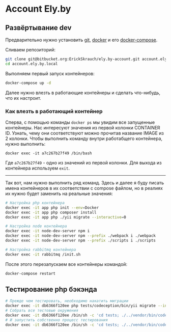# Account Ely.by

## Развёртывание dev

Предварительно нужно установить [git](https://git-scm.com/downloads),
[docker](https://docs.docker.com/engine/installation/) и его
[docker-compose](https://docs.docker.com/compose/install/).

Сливаем репозиторий:

```sh
git clone git@bitbucket.org:ErickSkrauch/ely.by-account.git account.ely.by.local
cd account.ely.by.local
```

Выполняем первый запуск контейнеров:

```sh
docker-compose up -d
```

Далее нужно влезть в работающие контейнеры и сделать что-нибудь, что их настроит.

### Как влезть в работающий контейнер

Сперва, с помощью команды `docker ps` мы увидим все запущенные контейнеры. Нас интересуют значения из первой колонки
CONTAINER ID. Узнать, чему они соответствуют можно прочитав название IMAGE из 2 колонки. Чтобы выполнить команду
внутри работабщего контейнера, нужно выполнить:

```
docker exec -it a7c267b27f49 /bin/bash
```

Где `a7c267b27f49` - одно из значений из первой колонки. Для выхода из контейнера используем `exit`.

-------------------------

Так вот, нам нужно выполнить ряд команд. Здесь и далее я буду писать имена контейнеров в их соответствии с compose
файлом, но в реалиях их нужно будет заменить на реальные значения:

```sh
# Настройка php контейнера
docker exec -it app php init --env=Docker
docker exec -it app php composer install
docker exec -it app php ./yii migrate --interactive=0

# Настройка node контейнера
docker exec -it node-dev-server npm i
docker exec -it node-dev-server npm --prefix ./webpack i ./webpack
docker exec -it node-dev-server npm --prefix ./scripts i ./scripts

# Настройка rabbitmq контейнера
docker exec -it rabbitmq /init.sh
```

После этого перезапускаем все контейнеры командой:

```sh
docker-compose restart
```

## Тестирование php бэкэнда

```sh
# Прежде чем тестировать, необходимо накатить миграции
docker exec -it db6366f120ee php tests/codeception/bin/yii migrate --interactive=0
# Собрать все тестовые окружения
docker exec -it db6366f120ee /bin/sh -c 'cd tests; ./../vendor/bin/codecept build'
# И запустить собственно процесс тестирования
docker exec -it db6366f120ee /bin/sh -c 'cd tests; ./../vendor/bin/codecept run'
```
